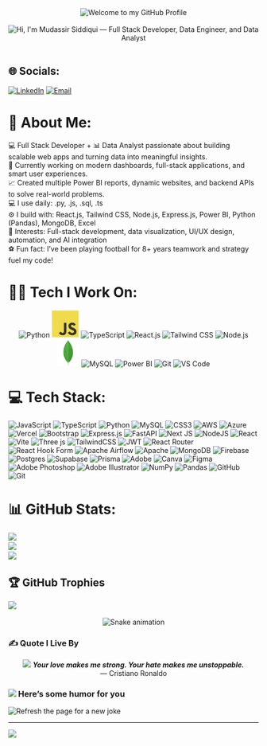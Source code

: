 ﻿<!-- "Hero" Header -->
<div align="center">
  <img src="https://github.com/BrunnerLivio/brunnerlivio/blob/master/images/welcome.png?raw=true" style="max-width: 100%;" alt="Welcome to my GitHub Profile" />
  <br />
  <br />
  <img height="60" alt="Hi, I'm Mudassir Siddiqui — Full Stack Developer, Data Engineer, and Data Analyst" 
       src="https://readme-typing-svg.herokuapp.com?font=Fira+Code&size=22&pause=1000&color=00F79D&center=true&vCenter=true&width=800&lines=Hi%2C+I'm+Mudassir+Siddiqui+%F0%9F%91%8B;Full+Stack+Developer+%7C+Data+Engineer+%7C+Data+Analyst;Building+modern+web+apps+%26+dashboards;Turning+data+into+insights;Always+learning+something+new!" />
  <br />
  <br />
</div>



## 🌐 Socials:
[![LinkedIn](https://img.shields.io/badge/LinkedIn-%230077B5.svg?logo=linkedin&logoColor=white)](https://linkedin.com/in/mudassirsidiki)
[![Email](https://img.shields.io/badge/Email-D14836?logo=gmail&logoColor=white)](mailto:mudassirsidiki@gmail.com)


# 💫 About Me:
💻 Full Stack Developer + 📊 Data Analyst passionate about building scalable web apps and turning data into meaningful insights.<br>🚀 Currently working on modern dashboards, full-stack applications, and smart user experiences.<br>📈 Created multiple Power BI reports, dynamic websites, and backend APIs to solve real-world problems.<br>💻 I use daily: .py, .js, .sql, .ts<br>⚙️ I build with: React.js, Tailwind CSS, Node.js, Express.js, Power BI, Python (Pandas), MongoDB, Excel<br>🎯 Interests: Full-stack development, data visualization, UI/UX design, automation, and AI integration<br>⚽ Fun fact: I’ve been playing football for 8+ years teamwork and strategy fuel my code!


# 🧑‍💻 Tech I Work On:
<p align="center"> <img src="https://www.vectorlogo.zone/logos/python/python-icon.svg" alt="Python" width="55" height="55"/> <img src="https://raw.githubusercontent.com/devicons/devicon/master/icons/javascript/javascript-original.svg" alt="JavaScript" width="55" height="55"/> <img src="https://www.vectorlogo.zone/logos/typescriptlang/typescriptlang-icon.svg" alt="TypeScript" width="55" height="55"/> <img src="https://www.vectorlogo.zone/logos/reactjs/reactjs-icon.svg" alt="React.js" width="55" height="55"/> <img src="https://www.vectorlogo.zone/logos/tailwindcss/tailwindcss-icon.svg" alt="Tailwind CSS" width="55" height="55"/> <img src="https://www.vectorlogo.zone/logos/nodejs/nodejs-icon.svg" alt="Node.js" width="55" height="55"/> <img src="https://raw.githubusercontent.com/devicons/devicon/master/icons/mongodb/mongodb-original.svg" alt="MongoDB" width="45" height="55"/> <img src="https://www.vectorlogo.zone/logos/mysql/mysql-icon.svg" alt="MySQL" width="55" height="55"/> <img src="https://www.vectorlogo.zone/logos/microsoft_powerbi/microsoft_powerbi-icon.svg" alt="Power BI" width="55" height="55"/> <img src="https://www.vectorlogo.zone/logos/git-scm/git-scm-icon.svg" alt="Git" width="55" height="55"/> <img src="https://www.vectorlogo.zone/logos/visualstudio_code/visualstudio_code-icon.svg" alt="VS Code" width="55" height="55"/> </p>




# 💻 Tech Stack:
![JavaScript](https://img.shields.io/badge/javascript-%23323330.svg?style=for-the-badge&logo=javascript&logoColor=%23F7DF1E) ![TypeScript](https://img.shields.io/badge/typescript-%23007ACC.svg?style=for-the-badge&logo=typescript&logoColor=white) ![Python](https://img.shields.io/badge/python-3670A0?style=for-the-badge&logo=python&logoColor=ffdd54) ![MySQL](https://img.shields.io/badge/mysql-4479A1.svg?style=for-the-badge&logo=mysql&logoColor=white) ![CSS3](https://img.shields.io/badge/css3-%231572B6.svg?style=for-the-badge&logo=css3&logoColor=white) ![AWS](https://img.shields.io/badge/AWS-%23FF9900.svg?style=for-the-badge&logo=amazon-aws&logoColor=white) ![Azure](https://img.shields.io/badge/azure-%230072C6.svg?style=for-the-badge&logo=microsoftazure&logoColor=white) ![Vercel](https://img.shields.io/badge/vercel-%23000000.svg?style=for-the-badge&logo=vercel&logoColor=white) ![Bootstrap](https://img.shields.io/badge/bootstrap-%238511FA.svg?style=for-the-badge&logo=bootstrap&logoColor=white) ![Express.js](https://img.shields.io/badge/express.js-%23404d59.svg?style=for-the-badge&logo=express&logoColor=%2361DAFB) ![FastAPI](https://img.shields.io/badge/FastAPI-005571?style=for-the-badge&logo=fastapi) ![Next JS](https://img.shields.io/badge/Next-black?style=for-the-badge&logo=next.js&logoColor=white) ![NodeJS](https://img.shields.io/badge/node.js-6DA55F?style=for-the-badge&logo=node.js&logoColor=white) ![React](https://img.shields.io/badge/react-%2320232a.svg?style=for-the-badge&logo=react&logoColor=%2361DAFB) ![Vite](https://img.shields.io/badge/vite-%23646CFF.svg?style=for-the-badge&logo=vite&logoColor=white) ![Three js](https://img.shields.io/badge/threejs-black?style=for-the-badge&logo=three.js&logoColor=white) ![TailwindCSS](https://img.shields.io/badge/tailwindcss-%2338B2AC.svg?style=for-the-badge&logo=tailwind-css&logoColor=white) ![JWT](https://img.shields.io/badge/JWT-black?style=for-the-badge&logo=JSON%20web%20tokens) ![React Router](https://img.shields.io/badge/React_Router-CA4245?style=for-the-badge&logo=react-router&logoColor=white) ![React Hook Form](https://img.shields.io/badge/React%20Hook%20Form-%23EC5990.svg?style=for-the-badge&logo=reacthookform&logoColor=white) ![Apache Airflow](https://img.shields.io/badge/Apache%20Airflow-017CEE?style=for-the-badge&logo=Apache%20Airflow&logoColor=white) ![Apache](https://img.shields.io/badge/apache-%23D42029.svg?style=for-the-badge&logo=apache&logoColor=white) ![MongoDB](https://img.shields.io/badge/MongoDB-%234ea94b.svg?style=for-the-badge&logo=mongodb&logoColor=white) ![Firebase](https://img.shields.io/badge/firebase-a08021?style=for-the-badge&logo=firebase&logoColor=ffcd34) ![Postgres](https://img.shields.io/badge/postgres-%23316192.svg?style=for-the-badge&logo=postgresql&logoColor=white) ![Supabase](https://img.shields.io/badge/Supabase-3ECF8E?style=for-the-badge&logo=supabase&logoColor=white) ![Prisma](https://img.shields.io/badge/Prisma-3982CE?style=for-the-badge&logo=Prisma&logoColor=white) ![Adobe](https://img.shields.io/badge/adobe-%23FF0000.svg?style=for-the-badge&logo=adobe&logoColor=white) ![Canva](https://img.shields.io/badge/Canva-%2300C4CC.svg?style=for-the-badge&logo=Canva&logoColor=white) ![Figma](https://img.shields.io/badge/figma-%23F24E1E.svg?style=for-the-badge&logo=figma&logoColor=white) ![Adobe Photoshop](https://img.shields.io/badge/adobe%20photoshop-%2331A8FF.svg?style=for-the-badge&logo=adobe%20photoshop&logoColor=white) ![Adobe Illustrator](https://img.shields.io/badge/adobe%20illustrator-%23FF9A00.svg?style=for-the-badge&logo=adobe%20illustrator&logoColor=white) ![NumPy](https://img.shields.io/badge/numpy-%23013243.svg?style=for-the-badge&logo=numpy&logoColor=white) ![Pandas](https://img.shields.io/badge/pandas-%23150458.svg?style=for-the-badge&logo=pandas&logoColor=white) ![GitHub](https://img.shields.io/badge/github-%23121011.svg?style=for-the-badge&logo=github&logoColor=white) ![Git](https://img.shields.io/badge/git-%23F05033.svg?style=for-the-badge&logo=git&logoColor=white)


# 📊 GitHub Stats:
![](https://github-readme-stats.vercel.app/api?username=mudassirsidiki&theme=dark&hide_border=false&include_all_commits=true&count_private=true)<br/>
![](https://nirzak-streak-stats.vercel.app/?user=mudassirsidiki&theme=dark&hide_border=false)<br/>
![](https://github-readme-stats.vercel.app/api/top-langs/?username=mudassirsidiki&theme=dark&hide_border=false&include_all_commits=true&count_private=true&layout=compact)


## 🏆 GitHub Trophies
![](https://github-profile-trophy.vercel.app/?username=mudassirsidiki&theme=radical&no-frame=false&no-bg=false&margin-w=4)


<!-- Snake Game Repo View -->
<div align="center">
  <img src="https://profile-readme-generator.com/assets/snake.svg" alt="Snake animation" />
</div>


### ✍️ Quote I Live By
<p align="center">
  <img src="https://img.icons8.com/ios-filled/50/quote-left.png" width="24" />
  <i><b>Your love makes me strong. Your hate makes me unstoppable.</b></i>
  <br />
  — Cristiano Ronaldo
</p>


### <img src="https://media2.giphy.com/media/UQDSBzfyiBKvgFcSTw/giphy.gif" width="25"/> Here’s some humor for you
<img src="https://readme-jokes.vercel.app/api?theme=tokyonight" alt="Refresh the page for a new joke" width="600" />



---
[![](https://visitcount.itsvg.in/api?id=mudassirsidiki&icon=0&color=0)](https://visitcount.itsvg.in)

<!-- Proudly created with GPRM ( https://gprm.itsvg.in ) -->

<!--
**mudassirsidiki/mudassirsidiki** is a ✨ _special_ ✨ repository because its `README.md` (this file) appears on your GitHub profile.

Here are some ideas to get you started:

- 🔭 I’m currently working on ...
- 🌱 I’m currently learning ...
- 👯 I’m looking to collaborate on ...
- 🤔 I’m looking for help with ...
- 💬 Ask me about ...
- 📫 How to reach me: ...
- 😄 Pronouns: ...
- ⚡ Fun fact: ...
-->
